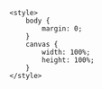 <!DOCTYPE html>
<html>
<head>
    <meta charset="utf-8" />
    <meta http-equiv="X-UA-Compatible" content="IE=edge">
    <title>Simple Three.js scene</title>
    <meta name="viewport" content="width=device-width, initial-scale=1">
    
    <style>
        body {
            margin: 0;
        }
        canvas {
            width: 100%;
            height: 100%;
        }
    </style>
    
</head>
<body>
    <script>
        //setup
const scene = new THREE.Scene()
const camera = new THREE.PerspectiveCamera(75, window.innerWidth / window.innerHeight, 0.1, 1000)
const renderer = new THREE.WebGLRenderer({antialias: true})
camera.position.z = 5

renderer.setSize(window.innerWidth, window.innerHeight)
document.body.appendChild(renderer.domElement)

//cube1
let geometry = new THREE.BoxGeometry(0.5, 0.5, 0.5)
let material = new THREE.MeshStandardMaterial({color: 0xD7E046})
let cube1 = new THREE.Mesh(geometry, material)
cube1.position.set(-1, 0, 0)
scene.add(cube1)
renderer.render(scene, camera)

//cube2
let geometry2 = new THREE.BoxGeometry(0.5, 0.5, 0.5)
let material2 = new THREE.MeshStandardMaterial({color: 0x194E6E})
let cube2 = new THREE.Mesh(geometry2, material2)
cube2.position.set(0, 0, 0)
scene.add(cube2)
renderer.render(scene, camera)

//cube3
let geometry3 = new THREE.BoxGeometry(0.5, 0.5, 0.5)
let material3 = new THREE.MeshStandardMaterial({color: 0x659D55})
let cube3 = new THREE.Mesh(geometry3, material3)
cube3.position.set(1, 0, 0)
scene.add(cube3)
renderer.render(scene, camera)


//lighting
let ambientLight = new THREE.AmbientLight(0x353C4F, 0.5)
scene.add(ambientLight)
let pointLight = new THREE.PointLight(0xF9F8D0, 1.5);
pointLight.position.set(25, 50, 25);
scene.add(pointLight)

//sphere
let geometry1 = new THREE.SphereGeometry(2, 10,10);
let material1 = new THREE.MeshBasicMaterial({color: "#B8F9AC", wireframe: true, transparent: true})
let wireframeCube = new THREE.Mesh(geometry1, material1)
scene.add(wireframeCube)

//animation
function animate() {
    requestAnimationFrame(animate)
    cube1.rotation.x += 0.04;
    cube1.rotation.y += 0.04;
    cube2.rotation.x -= 0.04;
    cube2.rotation.y -= 0.04;
    cube3.rotation.x -= 0.04;
    cube3.rotation.y -= 0.04;
    wireframeCube.rotation.x -= 0.01;
    wireframeCube.rotation.y -= 0.01;
    renderer.render(scene,camera)
}
animate()

    </script>

    <script src="https://cdnjs.cloudflare.com/ajax/libs/three.js/102/three.js"></script>
    <script src="main.js"></script>
</body>
</html>
